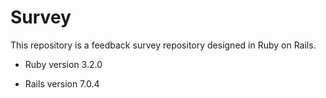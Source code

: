 # Survey

This repository is a feedback survey repository designed in Ruby on Rails.

* Ruby version 3.2.0 

* Rails version 7.0.4


